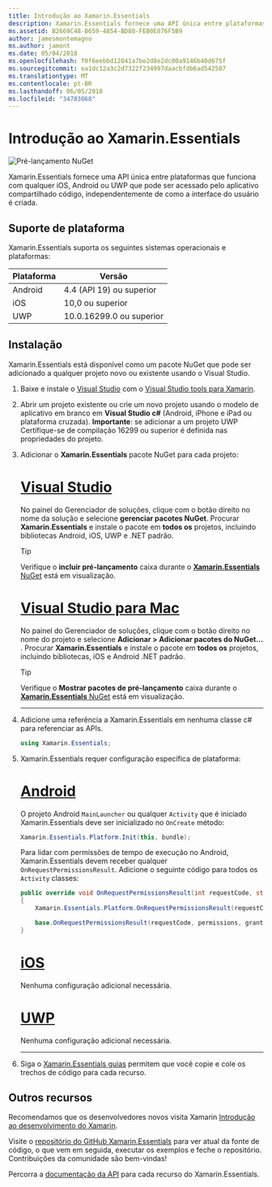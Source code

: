 ```yaml
---
title: Introdução ao Xamarin.Essentials
description: Xamarin.Essentials fornece uma API única entre plataformas que funciona com qualquer iOS, Android ou UWP que pode ser acessado pelo aplicativo compartilhado código, independentemente de como a interface do usuário é criada.
ms.assetid: B2669C48-B659-4854-BD80-FEB0E876F5B9
author: jamesmontemagno
ms.author: jamont
ms.date: 05/04/2018
ms.openlocfilehash: f0f6eebbd12041a7be2d8e2dc00a9146b40d675f
ms.sourcegitcommit: ea1dc12a3c2d7322f234997daacbfdb6ad542507
ms.translationtype: MT
ms.contentlocale: pt-BR
ms.lasthandoff: 06/05/2018
ms.locfileid: "34783068"
---
```

# <a name="get-started-with-xamarinessentials"></a>Introdução ao Xamarin.Essentials

![Pré-lançamento NuGet](~/media/shared/pre-release.png)

Xamarin.Essentials fornece uma API única entre plataformas que funciona com qualquer iOS, Android ou UWP que pode ser acessado pelo aplicativo compartilhado código, independentemente de como a interface do usuário é criada.

## <a name="platform-support"></a>Suporte de plataforma

Xamarin.Essentials suporta os seguintes sistemas operacionais e plataformas:

| Plataforma | Versão |
| --- | --- |
| Android | 4.4 (API 19) ou superior |
| iOS |10,0 ou superior |
| UWP | 10.0.16299.0 ou superior |

## <a name="installation"></a>Instalação

Xamarin.Essentials está disponível como um pacote NuGet que pode ser adicionado a qualquer projeto novo ou existente usando o Visual Studio.

1. Baixe e instale o [Visual Studio](http://visualstudio.com) com o [Visual Studio tools para Xamarin](~/cross-platform/get-started/installation/index.md).

2. Abrir um projeto existente ou crie um novo projeto usando o modelo de aplicativo em branco em **Visual Studio c#** (Android, iPhone e iPad ou plataforma cruzada). **Importante**: se adicionar a um projeto UWP Certifique-se de compilação 16299 ou superior é definida nas propriedades do projeto.

3. Adicionar o **Xamarin.Essentials** pacote NuGet para cada projeto:

    # <a name="visual-studiotabwindows"></a>[Visual Studio](#tab/windows)

    No painel do Gerenciador de soluções, clique com o botão direito no nome da solução e selecione **gerenciar pacotes NuGet**. Procurar **Xamarin.Essentials** e instale o pacote em **todos os** projetos, incluindo bibliotecas Android, iOS, UWP e .NET padrão.

    > [!TIP]
    > Verifique o **incluir pré-lançamento** caixa durante o [ **Xamarin.Essentials** NuGet](https://www.nuget.org/packages/Xamarin.Essentials) está em visualização.

    # <a name="visual-studio-for-mactabmacos"></a>[Visual Studio para Mac](#tab/macos)

    No painel do Gerenciador de soluções, clique com o botão direito no nome do projeto e selecione **Adicionar > Adicionar pacotes do NuGet...** . Procurar **Xamarin.Essentials** e instale o pacote em **todos os** projetos, incluindo bibliotecas, iOS e Android .NET padrão.

    > [!TIP]
    > Verifique o **Mostrar pacotes de pré-lançamento** caixa durante o [ **Xamarin.Essentials** NuGet](https://www.nuget.org/packages/Xamarin.Essentials) está em visualização.

    -----

4. Adicione uma referência a Xamarin.Essentials em nenhuma classe c# para referenciar as APIs.

    ```csharp
    using Xamarin.Essentials;
    ```

5. Xamarin.Essentials requer configuração específica de plataforma:

    # <a name="androidtabandroid"></a>[Android](#tab/android)

    O projeto Android `MainLauncher` ou qualquer `Activity` que é iniciado Xamarin.Essentials deve ser inicializado no `OnCreate` método:

    ```csharp
    Xamarin.Essentials.Platform.Init(this, bundle);
    ```

    Para lidar com permissões de tempo de execução no Android, Xamarin.Essentials devem receber qualquer `OnRequestPermissionsResult`. Adicione o seguinte código para todos os `Activity` classes:

    ```csharp
    public override void OnRequestPermissionsResult(int requestCode, string[] permissions, [GeneratedEnum] Android.Content.PM.Permission[] grantResults)
    {
        Xamarin.Essentials.Platform.OnRequestPermissionsResult(requestCode, permissions, grantResults);

        base.OnRequestPermissionsResult(requestCode, permissions, grantResults);
    }
    ```

    # <a name="iostabios"></a>[iOS](#tab/ios)

    Nenhuma configuração adicional necessária.

    # <a name="uwptabuwp"></a>[UWP](#tab/uwp)

    Nenhuma configuração adicional necessária.

    -----

6. Siga o [Xamarin.Essentials guias](index.md) permitem que você copie e cole os trechos de código para cada recurso.

## <a name="other-resources"></a>Outros recursos

Recomendamos que os desenvolvedores novos visita Xamarin [Introdução ao desenvolvimento do Xamarin](~/cross-platform/getting-started/index.md).

Visite o [repositório do GitHub Xamarin.Essentials](http://github.com/xamarin/Essentials) para ver atual da fonte de código, o que vem em seguida, executar os exemplos e feche o repositório. Contribuições da comunidade são bem-vindas!

Percorra a [documentação da API](xref:Xamarin.Essentials) para cada recurso do Xamarin.Essentials.
